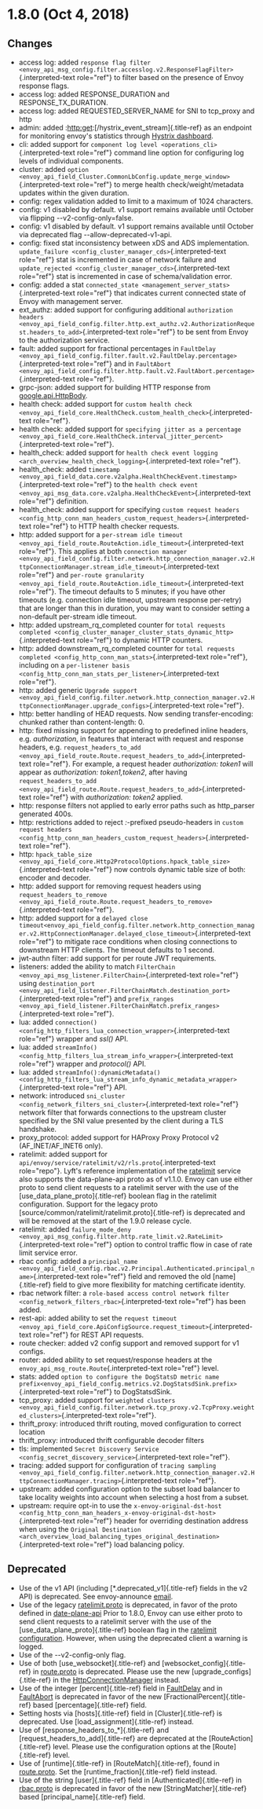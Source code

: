 1.8.0 (Oct 4, 2018)
===================

Changes
-------

-   access log: added
    `response flag filter <envoy_api_msg_config.filter.accesslog.v2.ResponseFlagFilter>`{.interpreted-text
    role="ref"} to filter based on the presence of Envoy response flags.
-   access log: added RESPONSE\_DURATION and RESPONSE\_TX\_DURATION.
-   access log: added REQUESTED\_SERVER\_NAME for SNI to tcp\_proxy and
    http
-   admin: added :<http:get>:[/hystrix\_event\_stream]{.title-ref} as an
    endpoint for monitoring envoy\'s statistics through [Hystrix
    dashboard](https://github.com/Netflix-Skunkworks/hystrix-dashboard/wiki).
-   cli: added support for
    `component log level <operations_cli>`{.interpreted-text role="ref"}
    command line option for configuring log levels of individual
    components.
-   cluster: added
    `option <envoy_api_field_Cluster.CommonLbConfig.update_merge_window>`{.interpreted-text
    role="ref"} to merge health check/weight/metadata updates within the
    given duration.
-   config: regex validation added to limit to a maximum of 1024
    characters.
-   config: v1 disabled by default. v1 support remains available until
    October via flipping \--v2-config-only=false.
-   config: v1 disabled by default. v1 support remains available until
    October via deprecated flag \--allow-deprecated-v1-api.
-   config: fixed stat inconsistency between xDS and ADS implementation.
    `update_failure <config_cluster_manager_cds>`{.interpreted-text
    role="ref"} stat is incremented in case of network failure and
    `update_rejected <config_cluster_manager_cds>`{.interpreted-text
    role="ref"} stat is incremented in case of schema/validation error.
-   config: added a stat
    `connected_state <management_server_stats>`{.interpreted-text
    role="ref"} that indicates current connected state of Envoy with
    management server.
-   ext\_authz: added support for configuring additional
    `authorization headers <envoy_api_field_config.filter.http.ext_authz.v2.AuthorizationRequest.headers_to_add>`{.interpreted-text
    role="ref"} to be sent from Envoy to the authorization service.
-   fault: added support for fractional percentages in
    `FaultDelay <envoy_api_field_config.filter.fault.v2.FaultDelay.percentage>`{.interpreted-text
    role="ref"} and in
    `FaultAbort <envoy_api_field_config.filter.http.fault.v2.FaultAbort.percentage>`{.interpreted-text
    role="ref"}.
-   grpc-json: added support for building HTTP response from
    [google.api.HttpBody](https://github.com/googleapis/googleapis/blob/master/google/api/httpbody.proto).
-   health check: added support for
    `custom health check <envoy_api_field_core.HealthCheck.custom_health_check>`{.interpreted-text
    role="ref"}.
-   health check: added support for
    `specifying jitter as a percentage <envoy_api_field_core.HealthCheck.interval_jitter_percent>`{.interpreted-text
    role="ref"}.
-   health\_check: added support for
    `health check event logging <arch_overview_health_check_logging>`{.interpreted-text
    role="ref"}.
-   health\_check: added
    `timestamp <envoy_api_field_data.core.v2alpha.HealthCheckEvent.timestamp>`{.interpreted-text
    role="ref"} to the
    `health check event <envoy_api_msg_data.core.v2alpha.HealthCheckEvent>`{.interpreted-text
    role="ref"} definition.
-   health\_check: added support for specifying
    `custom request headers <config_http_conn_man_headers_custom_request_headers>`{.interpreted-text
    role="ref"} to HTTP health checker requests.
-   http: added support for a `per-stream idle timeout
    <envoy_api_field_route.RouteAction.idle_timeout>`{.interpreted-text
    role="ref"}. This applies at both `connection manager
    <envoy_api_field_config.filter.network.http_connection_manager.v2.HttpConnectionManager.stream_idle_timeout>`{.interpreted-text
    role="ref"} and
    `per-route granularity <envoy_api_field_route.RouteAction.idle_timeout>`{.interpreted-text
    role="ref"}. The timeout defaults to 5 minutes; if you have other
    timeouts (e.g. connection idle timeout, upstream response per-retry)
    that are longer than this in duration, you may want to consider
    setting a non-default per-stream idle timeout.
-   http: added upstream\_rq\_completed counter for
    `total requests completed <config_cluster_manager_cluster_stats_dynamic_http>`{.interpreted-text
    role="ref"} to dynamic HTTP counters.
-   http: added downstream\_rq\_completed counter for
    `total requests completed <config_http_conn_man_stats>`{.interpreted-text
    role="ref"}, including on a
    `per-listener basis <config_http_conn_man_stats_per_listener>`{.interpreted-text
    role="ref"}.
-   http: added generic `Upgrade support
    <envoy_api_field_config.filter.network.http_connection_manager.v2.HttpConnectionManager.upgrade_configs>`{.interpreted-text
    role="ref"}.
-   http: better handling of HEAD requests. Now sending
    transfer-encoding: chunked rather than content-length: 0.
-   http: fixed missing support for appending to predefined inline
    headers, e.g. *authorization*, in features that interact with
    request and response headers, e.g. `request_headers_to_add
    <envoy_api_field_route.Route.request_headers_to_add>`{.interpreted-text
    role="ref"}. For example, a request header *authorization: token1*
    will appear as *authorization: token1,token2*, after having
    `request_headers_to_add
    <envoy_api_field_route.Route.request_headers_to_add>`{.interpreted-text
    role="ref"} with *authorization: token2* applied.
-   http: response filters not applied to early error paths such as
    http\_parser generated 400s.
-   http: restrictions added to reject *:*-prefixed pseudo-headers in
    `custom
    request headers <config_http_conn_man_headers_custom_request_headers>`{.interpreted-text
    role="ref"}.
-   http:
    `hpack_table_size <envoy_api_field_core.Http2ProtocolOptions.hpack_table_size>`{.interpreted-text
    role="ref"} now controls dynamic table size of both: encoder and
    decoder.
-   http: added support for removing request headers using
    `request_headers_to_remove
    <envoy_api_field_route.Route.request_headers_to_remove>`{.interpreted-text
    role="ref"}.
-   http: added support for a
    `delayed close timeout<envoy_api_field_config.filter.network.http_connection_manager.v2.HttpConnectionManager.delayed_close_timeout>`{.interpreted-text
    role="ref"} to mitigate race conditions when closing connections to
    downstream HTTP clients. The timeout defaults to 1 second.
-   jwt-authn filter: add support for per route JWT requirements.
-   listeners: added the ability to match
    `FilterChain <envoy_api_msg_listener.FilterChain>`{.interpreted-text
    role="ref"} using
    `destination_port <envoy_api_field_listener.FilterChainMatch.destination_port>`{.interpreted-text
    role="ref"} and
    `prefix_ranges <envoy_api_field_listener.FilterChainMatch.prefix_ranges>`{.interpreted-text
    role="ref"}.
-   lua: added
    `connection() <config_http_filters_lua_connection_wrapper>`{.interpreted-text
    role="ref"} wrapper and *ssl()* API.
-   lua: added
    `streamInfo() <config_http_filters_lua_stream_info_wrapper>`{.interpreted-text
    role="ref"} wrapper and *protocol()* API.
-   lua: added
    `streamInfo():dynamicMetadata() <config_http_filters_lua_stream_info_dynamic_metadata_wrapper>`{.interpreted-text
    role="ref"} API.
-   network: introduced
    `sni_cluster <config_network_filters_sni_cluster>`{.interpreted-text
    role="ref"} network filter that forwards connections to the upstream
    cluster specified by the SNI value presented by the client during a
    TLS handshake.
-   proxy\_protocol: added support for HAProxy Proxy Protocol v2
    (AF\_INET/AF\_INET6 only).
-   ratelimit: added support for
    `api/envoy/service/ratelimit/v2/rls.proto`{.interpreted-text
    role="repo"}. Lyft\'s reference implementation of the
    [ratelimit](https://github.com/lyft/ratelimit) service also supports
    the data-plane-api proto as of v1.1.0. Envoy can use either proto to
    send client requests to a ratelimit server with the use of the
    [use\_data\_plane\_proto]{.title-ref} boolean flag in the ratelimit
    configuration. Support for the legacy proto
    [source/common/ratelimit/ratelimit.proto]{.title-ref} is deprecated
    and will be removed at the start of the 1.9.0 release cycle.
-   ratelimit: added
    `failure_mode_deny <envoy_api_msg_config.filter.http.rate_limit.v2.RateLimit>`{.interpreted-text
    role="ref"} option to control traffic flow in case of rate limit
    service error.
-   rbac config: added a
    `principal_name <envoy_api_field_config.rbac.v2.Principal.Authenticated.principal_name>`{.interpreted-text
    role="ref"} field and removed the old [name]{.title-ref} field to
    give more flexibility for matching certificate identity.
-   rbac network filter: a
    `role-based access control network filter <config_network_filters_rbac>`{.interpreted-text
    role="ref"} has been added.
-   rest-api: added ability to set the
    `request timeout <envoy_api_field_core.ApiConfigSource.request_timeout>`{.interpreted-text
    role="ref"} for REST API requests.
-   route checker: added v2 config support and removed support for v1
    configs.
-   router: added ability to set request/response headers at the
    `envoy_api_msg_route.Route`{.interpreted-text role="ref"} level.
-   stats: added
    `option to configure the DogStatsD metric name prefix<envoy_api_field_config.metrics.v2.DogStatsdSink.prefix>`{.interpreted-text
    role="ref"} to DogStatsdSink.
-   tcp\_proxy: added support for
    `weighted clusters <envoy_api_field_config.filter.network.tcp_proxy.v2.TcpProxy.weighted_clusters>`{.interpreted-text
    role="ref"}.
-   thrift\_proxy: introduced thrift routing, moved configuration to
    correct location
-   thrift\_proxy: introduced thrift configurable decoder filters
-   tls: implemented
    `Secret Discovery Service <config_secret_discovery_service>`{.interpreted-text
    role="ref"}.
-   tracing: added support for configuration of `tracing sampling
    <envoy_api_field_config.filter.network.http_connection_manager.v2.HttpConnectionManager.tracing>`{.interpreted-text
    role="ref"}.
-   upstream: added configuration option to the subset load balancer to
    take locality weights into account when selecting a host from a
    subset.
-   upstream: require opt-in to use the
    `x-envoy-original-dst-host <config_http_conn_man_headers_x-envoy-original-dst-host>`{.interpreted-text
    role="ref"} header for overriding destination address when using the
    `Original Destination <arch_overview_load_balancing_types_original_destination>`{.interpreted-text
    role="ref"} load balancing policy.

Deprecated
----------

-   Use of the v1 API (including [\*.deprecated\_v1]{.title-ref} fields
    in the v2 API) is deprecated. See envoy-announce
    [email](https://groups.google.com/forum/#!topic/envoy-announce/oPnYMZw8H4U).
-   Use of the legacy
    [ratelimit.proto](https://github.com/envoyproxy/envoy/blob/b0a518d064c8255e0e20557a8f909b6ff457558f/source/common/ratelimit/ratelimit.proto)
    is deprecated, in favor of the proto defined in
    [date-plane-api](https://github.com/envoyproxy/envoy/blob/master/api/envoy/service/ratelimit/v2/rls.proto)
    Prior to 1.8.0, Envoy can use either proto to send client requests
    to a ratelimit server with the use of the
    [use\_data\_plane\_proto]{.title-ref} boolean flag in the [ratelimit
    configuration](https://github.com/envoyproxy/envoy/blob/master/api/envoy/config/ratelimit/v2/rls.proto).
    However, when using the deprecated client a warning is logged.
-   Use of the \--v2-config-only flag.
-   Use of both [use\_websocket]{.title-ref} and
    [websocket\_config]{.title-ref} in
    [route.proto](https://github.com/envoyproxy/envoy/blob/master/api/envoy/api/v2/route/route.proto)
    is deprecated. Please use the new [upgrade\_configs]{.title-ref} in
    the
    [HttpConnectionManager](https://github.com/envoyproxy/envoy/blob/master/api/envoy/config/filter/network/http_connection_manager/v2/http_connection_manager.proto)
    instead.
-   Use of the integer [percent]{.title-ref} field in
    [FaultDelay](https://github.com/envoyproxy/envoy/blob/master/api/envoy/config/filter/fault/v2/fault.proto)
    and in
    [FaultAbort](https://github.com/envoyproxy/envoy/blob/master/api/envoy/config/filter/http/fault/v2/fault.proto)
    is deprecated in favor of the new [FractionalPercent]{.title-ref}
    based [percentage]{.title-ref} field.
-   Setting hosts via [hosts]{.title-ref} field in [Cluster]{.title-ref}
    is deprecated. Use [load\_assignment]{.title-ref} instead.
-   Use of [response\_headers\_to\_\*]{.title-ref} and
    [request\_headers\_to\_add]{.title-ref} are deprecated at the
    [RouteAction]{.title-ref} level. Please use the configuration
    options at the [Route]{.title-ref} level.
-   Use of [runtime]{.title-ref} in [RouteMatch]{.title-ref}, found in
    [route.proto](https://github.com/envoyproxy/envoy/blob/master/api/envoy/api/v2/route/route.proto).
    Set the [runtime\_fraction]{.title-ref} field instead.
-   Use of the string [user]{.title-ref} field in
    [Authenticated]{.title-ref} in
    [rbac.proto](https://github.com/envoyproxy/envoy/blob/master/api/envoy/config/rbac/v2alpha/rbac.proto)
    is deprecated in favor of the new [StringMatcher]{.title-ref} based
    [principal\_name]{.title-ref} field.
